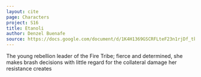 ```yaml
---
layout: cite
page: Characters
project: S16
title: Etanoli
author: Denzel Buenafe
source: https://docs.google.com/document/d/1K4H1369GSCRFLteF23n1rjDf_tke8aqb4F7cfBas3RI/edit?usp=sharing
---
```

The young rebellion leader of the Fire Tribe; fierce and determined, she makes brash decisions with little regard for the collateral damage her resistance creates
